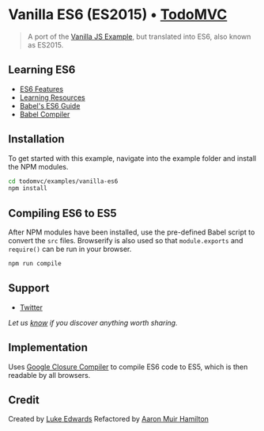 # Vanilla ES6 (ES2015) • [TodoMVC](http://todomvc.com)

> A port of the [Vanilla JS Example](http://todomvc.com/examples/vanillajs/), but translated into ES6, also known as ES2015.

## Learning ES6

- [ES6 Features](https://github.com/lukehoban/es6features)
- [Learning Resources](https://github.com/ericdouglas/ES6-Learning)
- [Babel's ES6 Guide](https://babeljs.io/docs/learn-es2015/)
- [Babel Compiler](https://babeljs.io/)

## Installation

To get started with this example, navigate into the example folder and install the NPM modules.
```bash
cd todomvc/examples/vanilla-es6
npm install
```

## Compiling ES6 to ES5

After NPM modules have been installed, use the pre-defined Babel script to convert the `src` files. Browserify is also used so that `module.exports` and `require()` can be run in your browser.

```bash
npm run compile
```

## Support

- [Twitter](http://twitter.com/lukeed05)

*Let us [know](https://github.com/tastejs/todomvc/issues) if you discover anything worth sharing.*


## Implementation

Uses [Google Closure Compiler](https://developers.google.com/closure/compiler/) to compile ES6 code to ES5, which is then readable by all browsers.


## Credit

Created by [Luke Edwards](http://www.lukeed.com)
Refactored by [Aaron Muir Hamilton](https://github.com/xorgy)
